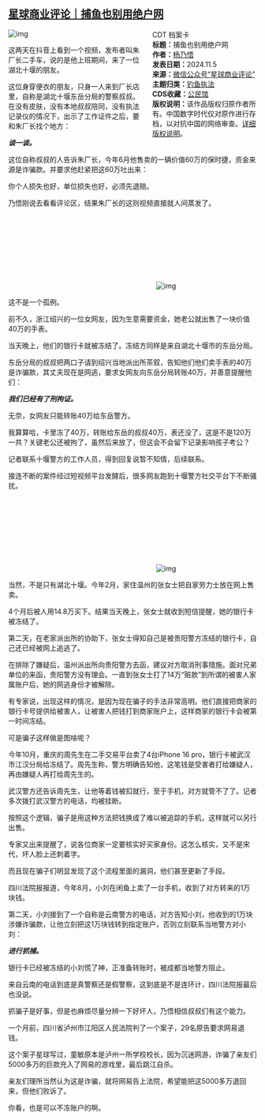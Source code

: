 <!--1730823466000-->
[星球商业评论｜捕鱼也别用绝户网](https://chinadigitaltimes.net/chinese/712850.html)
------

<div style="width:42%;float:right;padding-left:20px;"><div class="su-spoiler su-spoiler-style-fancy su-spoiler-icon-chevron-circle su-spoiler-closed" data-scroll-offset="0" data-anchor-in-url="no"><div class="su-spoiler-title" tabindex="0" role="button"><span class="su-spoiler-icon"></span>CDT 档案卡</div><div class="su-spoiler-content su-u-clearfix su-u-trim"><strong>标题：</strong>捕鱼也别用绝户网<br><strong>作者：</strong><a href="https://chinadigitaltimes.net/space/星球商业评论" target="_blank">杨乃悟</a><br><strong>发表日期：</strong>2024.11.5<br><strong>来源：</strong><a href="https://web.archive.org/web/https://mp.weixin.qq.com/s/tz3i-6In0O4p6rOQNqFyFg" target="_blank">微信公众号“星球商业评论”</a><br><strong>主题归类：</strong><a href="https://chinadigitaltimes.net/space/钓鱼执法" target="_blank">钓鱼执法</a><br><strong>CDS收藏：</strong><a href="https://chinadigitaltimes.net/space/%E5%85%AC%E6%B0%91%E9%A6%86" target="_blank" rel="noopener">公民馆</a><br><strong>版权说明：</strong>该作品版权归原作者所有。中国数字时代仅对原作进行存档，以对抗中国的网络审查。<a href="https://chinadigitaltimes.net/chinese/copyright">详细版权说明</a>。</div></div></div><p><img decoding="async" src="https://chinadigitaltimes.net/chinese/files/2024/11/post-712850-672a448d8406e.png" alt="img"></p><p>这两天在抖音上看到一个视频，发布者叫朱厂长二手车，说的是他上班期间，来了一位湖北十堰的朋友。</p><p>这位身穿便衣的朋友，只身一人来到厂长店里，自称是湖北十堰东岳分局的警察叔叔。在没有皮肤，没有本地叔叔陪同，没有执法记录仪的情况下，出示了工作证件之后，要和朱厂长找个地方：</p><p><em><strong>谈一谈。</strong></em></p><p>这位自称叔叔的人告诉朱厂长，今年6月他售卖的一辆价值60万的保时捷，资金来源是诈骗款。并要求他赶紧把这60万吐出来：</p><p>你个人损失也好，单位损失也好，必须先退赔。</p><p>乃悟刚说去看看评论区，结果朱厂长的这则视频直接就人间蒸发了。</p><p><img decoding="async" src="data:image/svg+xml,%3Csvg%20xmlns='http://www.w3.org/2000/svg'%20viewBox='0%200%200%200'%3E%3C/svg%3E" alt="img" data-lazy-src="https://chinadigitaltimes.net/chinese/files/2024/11/post-712850-672a448da3b35.png"><noscript><img decoding="async" src="https://chinadigitaltimes.net/chinese/files/2024/11/post-712850-672a448da3b35.png" alt="img"></noscript></p><p>这不是一个孤例。</p><p>前不久，浙江绍兴的一位女网友，因为生意需要资金，她老公就出售了一块价值40万的手表。</p><p>当天晚上，他们的银行卡就被冻结了。冻结方同样是来自湖北十堰市的东岳分局。</p><p>东岳分局的叔叔把两口子请到绍兴当地派出所茶叙，告知他们他们卖手表的40万是诈骗款，其丈夫现在是网逃，要求女网友向东岳分局转账40万，并善意提醒他们：</p><p><em><strong>我们已经有了刑拘证。</strong></em></p><p>无奈，女网友只能转账40万给东岳警方。</p><p>我算算哈，卡里冻了40万，转账给东岳的叔叔40万，表还没了，这是不是120万一共？关键老公还被拘了，虽然后来放了，但这会不会留下记录影响孩子考公？</p><p>记者联系十堰警方的工作人员，得到回复说暂不知情，后续联系。</p><p>接连不断的案件经过短视频平台发酵后，很多网友跑到十堰警方社交平台下不断骚扰。</p><p><img decoding="async" src="data:image/svg+xml,%3Csvg%20xmlns='http://www.w3.org/2000/svg'%20viewBox='0%200%200%200'%3E%3C/svg%3E" alt="img" data-lazy-src="https://chinadigitaltimes.net/chinese/files/2024/11/post-712850-672a448dc30eb.png"><noscript><img decoding="async" src="https://chinadigitaltimes.net/chinese/files/2024/11/post-712850-672a448dc30eb.png" alt="img"></noscript></p><p>当然，不是只有湖北十堰。今年2月，家住温州的张女士把自家劳力士放在网上售卖。</p><p>4个月后被人用14.8万买下。结果当天晚上，张女士就收到短信提醒，她的银行卡被冻结了。</p><p>第二天，在老家派出所的协助下，张女士得知自己是被贵阳警方冻结的银行卡，自己还已经被网上追逃了。</p><p>在排除了嫌疑后，温州派出所向贵阳警方去函，建议对方取消刑事措施。面对兄弟单位的来函，贵阳警方没有理会。一直到张女士打了14万“赃款”到所谓的被害人家属账户后，她的网逃身份才被解除。</p><p>有专家说，出现这样的情况，是因为现在骗子的手法非常高明。他们直接把商家的银行卡号提供给被害人，让被害人把钱打到商家账户上，这样商家的银行卡会被第一时间冻结。</p><p>可是骗子这样做是图啥呢？</p><p>今年10月，重庆的周先生在二手交易平台卖了4台iPhone 16 pro，银行卡被武汉市江汉分局给冻结了。周先生称，警方明确告知他，这笔钱是受害者打给嫌疑人，再由嫌疑人再打给周先生的。</p><p>武汉警方还告诉周先生，让他等着钱被扣就行，至于手机，对方就管不了了。记者多次拨打武汉警方的电话，均被挂断。</p><p>按照这个逻辑，骗子是用这种方法把钱换成了难以被追踪的手机，这样就可以另行出售。</p><p>专家又出来提醒了，说各位商家一定要核实好买家身份。这怎么核实，又不是宋代，坏人脸上还刺着字。</p><p>而且现在骗子们明显发现了这个流程里面的漏洞，他们甚至更新了手段。</p><p>四川法院报报道，今年8月，小刘在闲鱼上卖了一台手机，收到了对方转来的1万块钱。</p><p>第二天，小刘接到了一个自称是云南警方的电话，对方告知小刘，他收到的1万块涉嫌诈骗款，让他立刻把这1万块钱转到指定账户，否则立刻联系当地警方对小刘：</p><p><em><strong>进行抓捕。</strong></em></p><p>银行卡已经被冻结的小刘慌了神，正准备转账时，被成都当地警方阻止。</p><p>来自云南的电话到底是真警察还是假警察，这到底是不是连环计，四川法院报最后也没说。</p><p>抓骗子是好事，但是也麻烦尽量分辨一下好坏人，乃悟相信叔叔们有这个能力。</p><p>一个月前，四川省泸州市江阳区人民法院判了一个案子，29名原告要求网易退钱。</p><p>这个案子星球写过，童敏原本是泸州一所学校校长，因为沉迷网游，诈骗了亲友们5000多万的巨款充入了网易的游戏里，最后跳江自杀。</p><p>亲友们理所当然认为这是诈骗，就将网易告上法院，希望能把这5000多万退回来，但他们败诉了。</p><p>你看，也是可以不冻账户的啊。</p><div class="addtoany_share_save_container addtoany_content addtoany_content_bottom"><div class="a2a_kit a2a_kit_size_32 addtoany_list" data-a2a-url="https://chinadigitaltimes.net/chinese/712850.html" data-a2a-title="星球商业评论｜捕鱼也别用绝户网"><a class="a2a_button_facebook" href="https://www.addtoany.com/add_to/facebook?linkurl=https%3A%2F%2Fchinadigitaltimes.net%2Fchinese%2F712850.html&amp;linkname=%E6%98%9F%E7%90%83%E5%95%86%E4%B8%9A%E8%AF%84%E8%AE%BA%EF%BD%9C%E6%8D%95%E9%B1%BC%E4%B9%9F%E5%88%AB%E7%94%A8%E7%BB%9D%E6%88%B7%E7%BD%91" title="Facebook" rel="nofollow noopener" target="_blank"></a><a class="a2a_button_twitter" href="https://www.addtoany.com/add_to/twitter?linkurl=https%3A%2F%2Fchinadigitaltimes.net%2Fchinese%2F712850.html&amp;linkname=%E6%98%9F%E7%90%83%E5%95%86%E4%B8%9A%E8%AF%84%E8%AE%BA%EF%BD%9C%E6%8D%95%E9%B1%BC%E4%B9%9F%E5%88%AB%E7%94%A8%E7%BB%9D%E6%88%B7%E7%BD%91" title="Twitter" rel="nofollow noopener" target="_blank"></a><a class="a2a_button_telegram" href="https://www.addtoany.com/add_to/telegram?linkurl=https%3A%2F%2Fchinadigitaltimes.net%2Fchinese%2F712850.html&amp;linkname=%E6%98%9F%E7%90%83%E5%95%86%E4%B8%9A%E8%AF%84%E8%AE%BA%EF%BD%9C%E6%8D%95%E9%B1%BC%E4%B9%9F%E5%88%AB%E7%94%A8%E7%BB%9D%E6%88%B7%E7%BD%91" title="Telegram" rel="nofollow noopener" target="_blank"></a><a class="a2a_button_reddit" href="https://www.addtoany.com/add_to/reddit?linkurl=https%3A%2F%2Fchinadigitaltimes.net%2Fchinese%2F712850.html&amp;linkname=%E6%98%9F%E7%90%83%E5%95%86%E4%B8%9A%E8%AF%84%E8%AE%BA%EF%BD%9C%E6%8D%95%E9%B1%BC%E4%B9%9F%E5%88%AB%E7%94%A8%E7%BB%9D%E6%88%B7%E7%BD%91" title="Reddit" rel="nofollow noopener" target="_blank"></a><a class="a2a_button_whatsapp" href="https://www.addtoany.com/add_to/whatsapp?linkurl=https%3A%2F%2Fchinadigitaltimes.net%2Fchinese%2F712850.html&amp;linkname=%E6%98%9F%E7%90%83%E5%95%86%E4%B8%9A%E8%AF%84%E8%AE%BA%EF%BD%9C%E6%8D%95%E9%B1%BC%E4%B9%9F%E5%88%AB%E7%94%A8%E7%BB%9D%E6%88%B7%E7%BD%91" title="WhatsApp" rel="nofollow noopener" target="_blank"></a><a class="a2a_button_email" href="https://www.addtoany.com/add_to/email?linkurl=https%3A%2F%2Fchinadigitaltimes.net%2Fchinese%2F712850.html&amp;linkname=%E6%98%9F%E7%90%83%E5%95%86%E4%B8%9A%E8%AF%84%E8%AE%BA%EF%BD%9C%E6%8D%95%E9%B1%BC%E4%B9%9F%E5%88%AB%E7%94%A8%E7%BB%9D%E6%88%B7%E7%BD%91" title="Email" rel="nofollow noopener" target="_blank"></a><a class="a2a_button_copy_link" href="https://www.addtoany.com/add_to/copy_link?linkurl=https%3A%2F%2Fchinadigitaltimes.net%2Fchinese%2F712850.html&amp;linkname=%E6%98%9F%E7%90%83%E5%95%86%E4%B8%9A%E8%AF%84%E8%AE%BA%EF%BD%9C%E6%8D%95%E9%B1%BC%E4%B9%9F%E5%88%AB%E7%94%A8%E7%BB%9D%E6%88%B7%E7%BD%91" title="Copy Link" rel="nofollow noopener" target="_blank"></a><a class="a2a_dd addtoany_share_save addtoany_share" href="https://www.addtoany.com/share"></a></div></div>
